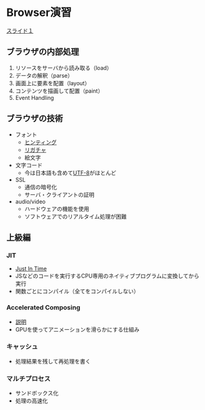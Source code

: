 # Browser演習
[スライド１](https://docs.google.com/presentation/d/1emAO8kYDATx3UGa3YF3lxLXXtFi-d29DzJjQMjj-RGA/edit#slide=id.g3880609f79_0_67)

## ブラウザの内部処理
1. リソースをサーバから読み取る（load）  
2. データの解釈（parse）
3. 画面上に要素を配置（layout）
4. コンテンツを描画して配置（paint）
5. Event Handling

## ブラウザの技術
- フォント
    - [ヒンティング](https://ja.wikipedia.org/wiki/フォントヒンティング)
    - [リガチャ](https://ja.wikipedia.org/wiki/合字)
    - 絵文字
- 文字コード
    - 今は日本語も含めて[UTF-8](https://ja.wikipedia.org/wiki/UTF-8)がほとんど
- SSL
    - 通信の暗号化
    - サーバ・クライアントの証明
- audio/video
    - ハードウェアの機能を使用
    - ソフトウェアでのリアルタイム処理が困難

## 上級編
### JIT
- [Just In Time](https://wa3.i-3-i.info/word17000.html)
- JSなどのコードを実行するCPU専用のネイティブプログラムに変換してから実行
- 関数ごとにコンパイル（全てをコンパイルしない）

### Accelerated Composing
- [説明](https://ginpen.com/2013/12/06/hardware-acceleration/)
- GPUを使ってアニメーションを滑らかにする仕組み

### キャッシュ
- 処理結果を残して再処理を書く

### マルチプロセス
- サンドボックス化
- 処理の高速化
